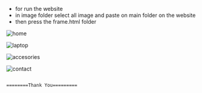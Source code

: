 * for run the website
* in image folder select all image and paste on main folder on the website
* then press the frame.html folder

![home](https://github.com/Wasim-Afreeth-Z/dell-online-store-basic-website/assets/126801455/09b6c1cb-6e09-43c6-b87b-3a94283e6f25)

![laptop](https://github.com/Wasim-Afreeth-Z/dell-online-store-basic-website/assets/126801455/ada2a6bd-b18f-4a8d-8ab5-a8ed9cc35c5a)

![accesories](https://github.com/Wasim-Afreeth-Z/dell-online-store-basic-website/assets/126801455/95d0f870-b168-4277-90e5-4979aa4130bb)

![contact](https://github.com/Wasim-Afreeth-Z/dell-online-store-basic-website/assets/126801455/db45c478-830e-41f8-bf11-6ff66bf5e868)

                                                                ========Thank You=========
